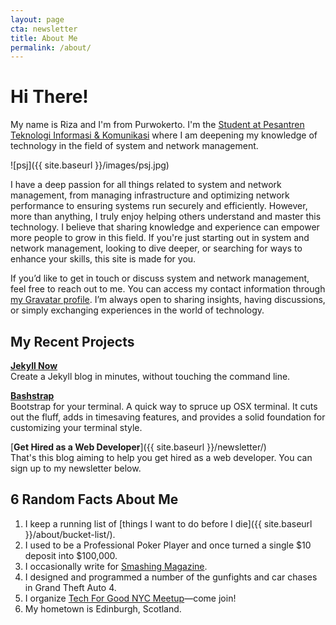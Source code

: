 ```yaml
---
layout: page
cta: newsletter
title: About Me
permalink: /about/
---
```


# Hi There!

My name is Riza and I'm from Purwokerto. I'm the <a href="https://www.linkedin.com/in/mohammad-riza-al-fahri-86a19032a/" target="_blank">Student at Pesantren Teknologi Informasi & Komunikasi</a>
 where I am deepening my knowledge of technology in the field of system and network management.


![psj]({{ site.baseurl }}/images/psj.jpg)


I have a deep passion for all things related to system and network management, from managing infrastructure and optimizing network performance to ensuring systems run securely and efficiently. However, more than anything, I truly enjoy helping others understand and master this technology. I believe that sharing knowledge and experience can empower more people to grow in this field. If you're just starting out in system and network management, looking to dive deeper, or searching for ways to enhance your skills, this site is made for you.


If you’d like to get in touch or discuss system and network management, feel free to reach out to me. You can access my contact information through <a href="https://gravatar.com/observantbc579b3f16" target="_blank">my Gravatar profile</a>. I’m always open to sharing insights, having discussions, or simply exchanging experiences in the world of technology.

## My Recent Projects

[**Jekyll Now**](http://github.com/barryclark/jekyll-now)  
Create a Jekyll blog in minutes, without touching the command line.

[**Bashstrap**](http://github.com/barryclark/bashstrap)  
Bootstrap for your terminal. A quick way to spruce up OSX terminal. It cuts out the fluff, adds in timesaving features, and provides a solid foundation for customizing your terminal style. 

[**Get Hired as a Web Developer**]({{ site.baseurl }}/newsletter/)  
That's this blog aiming to help you get hired as a web developer. You can sign up to my newsletter below.

## 6 Random Facts About Me

1. I keep a running list of [things I want to do before I die]({{ site.baseurl }}/about/bucket-list/).
2. I used to be a Professional Poker Player and once turned a single $10 deposit into $100,000.
3. I occasionally write for [Smashing Magazine](http://www.smashingmagazine.com/author/barryclark/?rel=author).
4. I designed and programmed a number of the gunfights and car chases in Grand Theft Auto 4.
5. I organize [Tech For Good NYC Meetup](http://www.meetup.com/Tech-For-Good-NYC/)—come join!
6. My hometown is Edinburgh, Scotland.

